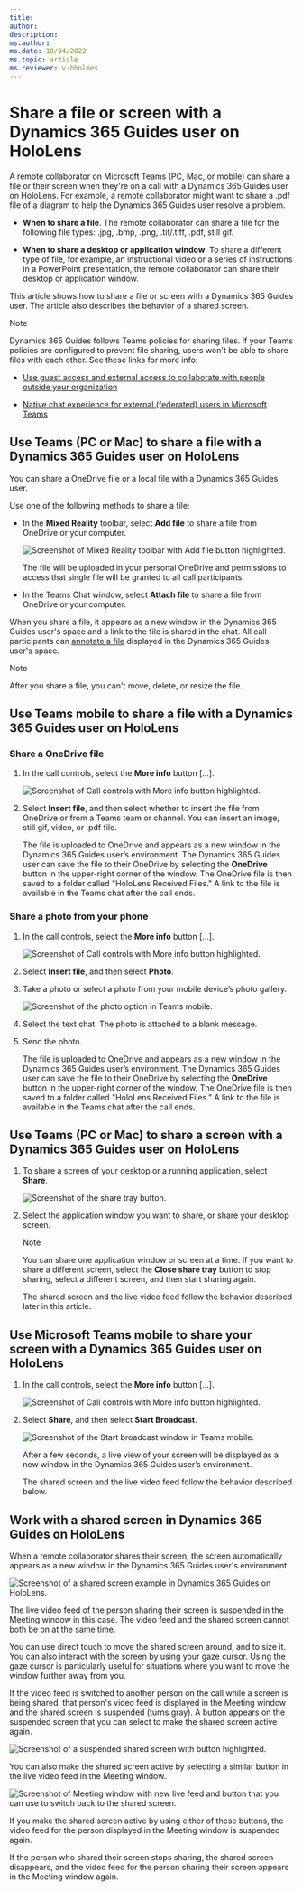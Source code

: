 ```yaml
---
title: 
author: 
description: 
ms.author: 
ms.date: 10/04/2022
ms.topic: article
ms.reviewer: v-bholmes
---
```


# Share a file or screen with a Dynamics 365 Guides user on HoloLens

A remote collaborator on Microsoft Teams (PC, Mac, or mobile) can share a file or their screen when they're on a call with a Dynamics 365 Guides user on HoloLens. For example, a remote collaborator might want to share a .pdf file of a diagram to help the Dynamics 365 Guides user resolve a problem.

- **When to share a file**. The remote collaborator can share a file for the following file types: .jpg, .bmp, .png, .tif/.tiff, .pdf, still gif.

- **When to share a desktop or application window**. To share a different type of file, for example, an instructional video or a series of instructions in a PowerPoint presentation, the remote collaborator can share their desktop or application window. 

This article shows how to share a file or screen with a Dynamics 365 Guides user. The article also describes the behavior of a shared screen. 

> [!NOTE]
> Dynamics 365 Guides follows Teams policies for sharing files. If your Teams policies are configured to prevent file sharing, users won't be able to share files with each other. See these links for more info:
>
> - [Use guest access and external access to collaborate with people outside your organization](/microsoftteams/communicate-with-users-from-other-organizations#compare-external-and-guest-access)
>
> - [Native chat experience for external (federated) users in Microsoft Teams](/microsoftteams/native-chat-for-external-users)

## Use Teams (PC or Mac) to share a file with a Dynamics 365 Guides user on HoloLens

You can share a OneDrive file or a local file with a Dynamics 365 Guides user.   

Use one of the following methods to share a file:

- In the **Mixed Reality** toolbar, select **Add file** to share a file from OneDrive or your computer. 

   ![Screenshot of Mixed Reality toolbar with Add file button highlighted.](media/calling-file-sharing-teams-desktop-mr-toolbar.JPG "SharePhoto") 

   The file will be uploaded in your personal OneDrive and permissions to access that single file will be granted to all call participants.    

- In the Teams Chat window, select **Attach file** to share a file from OneDrive or your computer. 

When you share a file, it appears as a new window in the Dynamics 365 Guides user's space and a link to the file is shared in the chat. All call participants can [annotate a file](calling-annotations.md) displayed in the Dynamics 365 Guides user's space.

> [!Note]
> After you share a file, you can't move, delete, or resize the file.

## Use Teams mobile to share a file with a Dynamics 365 Guides user on HoloLens

### Share a OneDrive file 

1. In the call controls, select the **More info** button […].

    ![Screenshot of Call controls with More info button highlighted.](media/calling-file-sharing-mobile-call-controls.JPG "SharePhoto")

2. Select **Insert file**, and then select whether to insert the file from OneDrive or from a Teams team or channel. You can insert an image, still gif, video, or .pdf file.

    The file is uploaded to OneDrive and appears as a new window in the Dynamics 365 Guides user’s environment. The Dynamics 365 Guides user can save the file to their OneDrive by selecting the **OneDrive** button in the upper-right corner of the window. The OneDrive file is then saved to a folder called "HoloLens Received Files." A link to the file is available in the Teams chat after the call ends.

### Share a photo from your phone 

1. In the call controls, select the **More info** button […].

    ![Screenshot of Call controls with More info button highlighted.](media/calling-file-sharing-mobile-call-controls.JPG "SharePhoto")

2. Select **Insert file**, and then select **Photo**. 

3. Take a photo or select a photo from your mobile device’s photo gallery. 

    ![Screenshot of the photo option in Teams mobile.](media/calling-file-sharing-photo-teams-mobile.JPG "SharePhoto")

4. Select the text chat. The photo is attached to a blank message. 

5. Send the photo.    

    The file is uploaded to OneDrive and appears as a new window in the Dynamics 365 Guides user’s environment. The Dynamics 365 Guides user can save the file to their OneDrive by selecting the **OneDrive** button in the upper-right corner of the window. The OneDrive file is then saved to a folder called "HoloLens Received Files." A link to the file is available in the Teams chat after the call ends.

## Use Teams (PC or Mac) to share a screen with a Dynamics 365 Guides user on HoloLens

1. To share a screen of your desktop or a running application, select **Share**.

   ![Screenshot of the share tray button.](media/calling-screen-sharing-4.JPG "Screenshot of the Share tray button")
   
2. Select the application window you want to share, or share your desktop screen. 

    > [!Note]
    > You can share one application window or screen at a time. If you want to share a different screen, select the **Close share tray** button to stop sharing, select a different screen, and then start sharing again.

    The shared screen and the live video feed follow the behavior described later in this article.

## Use Microsoft Teams mobile to share your screen with a Dynamics 365 Guides user on HoloLens

1. In the call controls, select the **More info** button […].

    ![Screenshot of Call controls with More info button highlighted.](media/calling-file-sharing-mobile-call-controls.JPG "Screenshot of Call controls with More info button highlighted")

2. Select **Share**, and then select **Start Broadcast**.

    ![Screenshot of the Start broadcast window in Teams mobile.](media/calling-screen-sharing-5.JPG "Screenshot of the Start broadcast window in Teams mobile")

    After a few seconds, a live view of your screen will be displayed as a new window in the Dynamics 365 Guides user’s environment. 

    The shared screen and the live video feed follow the behavior described below.

## Work with a shared screen in Dynamics 365 Guides on HoloLens

When a remote collaborator shares their screen, the screen automatically appears as a new window in the Dynamics 365 Guides user's environment.

![Screenshot of a shared screen example in Dynamics 365 Guides on HoloLens.](media/calling-screen-sharing-1.JPG "Screenshot of a shared screen example in Dynamics 365 Guides on HoloLens")

The live video feed of the person sharing their screen is suspended in the Meeting window in this case. The video feed and the shared screen cannot both be on at the same time.

You can use direct touch to move the shared screen around, and to size it. You can also interact with the screen by using your gaze cursor. Using the gaze cursor is particularly useful for situations where you want to move the window further away from you. 

If the video feed is switched to another person on the call while a screen is being shared, that person's video feed is displayed in the Meeting window and the shared screen is suspended (turns gray). A button appears on the suspended screen that you can select to make the shared screen active again. 

![Screenshot of a suspended shared screen with button highlighted.](media/calling-screen-sharing-3.JPG "Screenshot of a suspended shared screen with button highlighted")

You can also make the shared screen active by selecting a similar button in the live video feed in the Meeting window. 

![Screenshot of Meeting window with new live feed and button that you can use to switch back to the shared screen.](media/calling-screen-sharing-2.JPG "Screenshot of Meeting window with new live feed and button that you can use to switch back to the shared screen")

If you make the shared screen active by using either of these buttons, the video feed for the person displayed in the Meeting window is suspended again. 

If the person who shared their screen stops sharing, the shared screen disappears, and the video feed for the person sharing their screen appears in the Meeting window again. 

